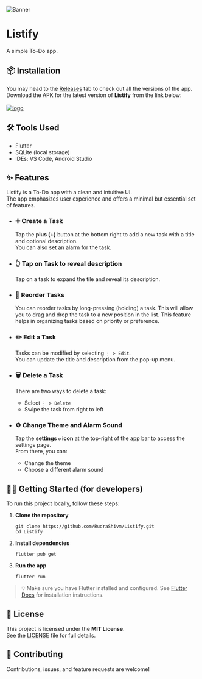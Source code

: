 ![Banner](https://drive.google.com/uc?export=view&id=1suJzQp-MEcjFXQZCF5kl9VZi5TF77oCR)

# Listify

A simple To-Do app.

## 📦 Installation
You may head to the [Releases](https://github.com/RudraShivm/Listify/releases) tab to check out all the versions of the app.  
Download the APK for the latest version of **Listify** from the link below:  
<br>
[![logo](https://drive.google.com/uc?export=view&id=1XNQRJktTXWdk04B02Soss08kkuhHWRqL)](URL_TO_RELEASE)

## 🛠️ Tools Used
- Flutter
- SQLite (local storage)
- IDEs: VS Code, Android Studio

## ✨ Features
Listify is a To-Do app with a clean and intuitive UI.  
The app emphasizes user experience and offers a minimal but essential set of features.

- ### ➕ Create a Task
  Tap the **plus (+)** button at the bottom right to add a new task with a title and optional description.  
  You can also set an alarm for the task.

- ### 👆 Tap on Task to reveal description
   Tap on a task to expand the tile and reveal its description.
  
- ### 🔄 Reorder Tasks 
  You can reorder tasks by long-pressing (holding) a task. This will allow you to drag and drop the task to a new position in the list. This feature helps in organizing tasks based on priority or preference.

- ### ✏️ Edit a Task
  Tasks can be modified by selecting `⋮ > Edit`.  
  You can update the title and description from the pop-up menu.

- ### 🗑️ Delete a Task
  There are two ways to delete a task:
  - Select `⋮ > Delete`
  - Swipe the task from right to left

- ### ⚙️ Change Theme and Alarm Sound
  Tap the **settings `⚙️` icon** at the top-right of the app bar to access the settings page.  
  From there, you can:
  - Change the theme
  - Choose a different alarm sound

## 🧑‍💻 Getting Started (for developers)

To run this project locally, follow these steps:

1. **Clone the repository**
   ```
   git clone https://github.com/RudraShivm/Listify.git
   cd Listify
   ```
2.  **Install dependencies**
    ```
    flutter pub get
    ```
3.  **Run the app**
    ```
    flutter run
    ```
> 💡 Make sure you have Flutter installed and configured. See [Flutter Docs](https://docs.flutter.dev/get-started/install) for installation instructions.

## 📄 License
This project is licensed under the **MIT License**.  
See the [LICENSE](./LICENSE) file for full details.

## 🤝 Contributing
Contributions, issues, and feature requests are welcome!
